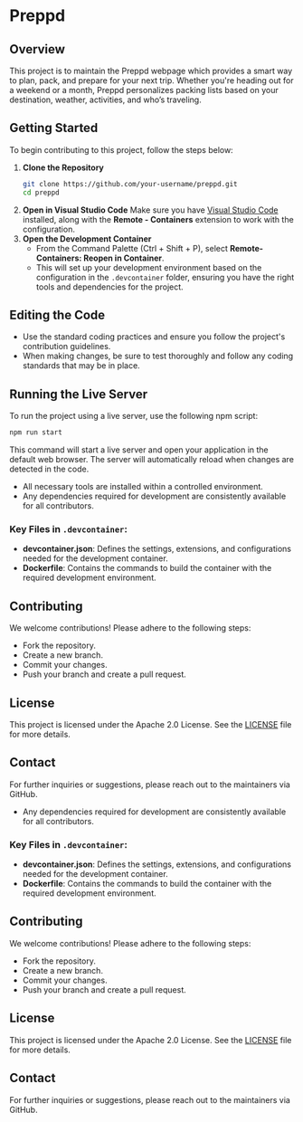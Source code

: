 # Preppd

## Overview
This project is to maintain the Preppd webpage which provides a smart way to plan, pack, and prepare for your next trip. Whether you're heading out for a weekend or a month, Preppd personalizes packing lists based on your destination, weather, activities, and who’s traveling.

## Getting Started
To begin contributing to this project, follow the steps below:
1. **Clone the Repository**
   ```bash
   git clone https://github.com/your-username/preppd.git
   cd preppd
   ```
2. **Open in Visual Studio Code**
   Make sure you have [Visual Studio Code](https://code.visualstudio.com/) installed, along with the **Remote - Containers** extension to work with the configuration.
3. **Open the Development Container**
   - From the Command Palette (Ctrl + Shift + P), select **Remote-Containers: Reopen in Container**.
   - This will set up your development environment based on the configuration in the `.devcontainer` folder, ensuring you have the right tools and dependencies for the project.

## Editing the Code
- Use the standard coding practices and ensure you follow the project's contribution guidelines.
- When making changes, be sure to test thoroughly and follow any coding standards that may be in place.

## Running the Live Server
To run the project using a live server, use the following npm script:
```bash
npm run start
```
This command will start a live server and open your application in the default web browser. The server will automatically reload when changes are detected in the code.

- All necessary tools are installed within a controlled environment.
- Any dependencies required for development are consistently available for all contributors.

### Key Files in `.devcontainer`:
- **devcontainer.json**: Defines the settings, extensions, and configurations needed for the development container.
- **Dockerfile**: Contains the commands to build the container with the required development environment.

## Contributing
We welcome contributions! Please adhere to the following steps:
- Fork the repository.
- Create a new branch.
- Commit your changes.
- Push your branch and create a pull request.

## License
This project is licensed under the Apache 2.0 License. See the [LICENSE](LICENSE) file for more details.

## Contact
For further inquiries or suggestions, please reach out to the maintainers via GitHub.
- Any dependencies required for development are consistently available for all contributors.

### Key Files in `.devcontainer`:
- **devcontainer.json**: Defines the settings, extensions, and configurations needed for the development container.
- **Dockerfile**: Contains the commands to build the container with the required development environment.

## Contributing
We welcome contributions! Please adhere to the following steps:
- Fork the repository.
- Create a new branch.
- Commit your changes.
- Push your branch and create a pull request.

## License
This project is licensed under the Apache 2.0 License. See the [LICENSE](LICENSE) file for more details.

## Contact
For further inquiries or suggestions, please reach out to the maintainers via GitHub.